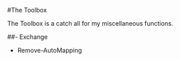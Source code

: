 #The Toolbox

The Toolbox is a catch all for my miscellaneous functions.

##- Exchange
  - Remove-AutoMapping


